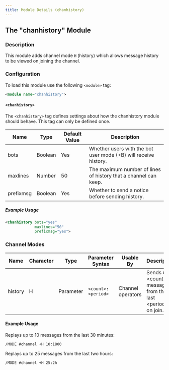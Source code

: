 ```yaml
---
title: Module Details (chanhistory)
---
```


## The "chanhistory" Module

### Description

This module adds channel mode `H` (history) which allows message history to be viewed on joining the channel.

### Configuration

To load this module use the following `<module>` tag:

```xml
<module name="chanhistory">
```

#### `<chanhistory>`

The `<chanhistory>` tag defines settings about how the chanhistory module should behave. This tag can only be defined once.

Name      | Type    | Default Value | Description
--------- | ------- | ------------- | -----------
bots      | Boolean | Yes           | Whether users with the bot user mode (+B) will receive history.
maxlines  | Number  | 50            | The maximum number of lines of history that a channel can keep.
prefixmsg | Boolean | Yes           | Whether to send a notice before sending history.

##### Example Usage

```xml
<chanhistory bots="yes"
             maxlines="50"
             prefixmsg="yes">
```

### Channel Modes

Name    | Character | Type      | Parameter Syntax   | Usable By         | Description
------- | --------- | --------- | ------------------ | ----------------- | -----------
history | H         | Parameter | `<count>:<period>` | Channel operators | Sends up to &lt;count&gt; messages from the last &lt;period&gt; on join.

#### Example Usage

Replays up to 10 messages from the last 30 minutes:

```plaintext
/MODE #channel +H 10:1800
```

Replays up to 25 messages from the last two hours:

```plaintext
/MODE #channel +H 25:2h
```
